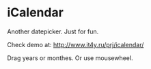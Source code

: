 iCalendar
=========

Another datepicker. Just for fun.

Check demo at: http://www.it4y.ru/prj/icalendar/

Drag years or monthes. Or use mousewheel.
